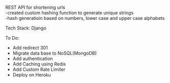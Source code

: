 REST API for shortening urls  
-created custom hashing function to generate unique strings   
-hash generatioin based on numbers, lower case and upper case alphabets  

Tech Stack: Django  

To Do:  
- Add redirect 301  
- Migrate data base to NoSQL(MongoDB)  
- Add authentication 
- Add Caching using Redis  
- Add Custom Rate Limiter  
- Deploy on Heroku  